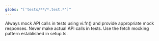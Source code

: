 ```yaml
---
globs: "['tests/**/*.test.*']"
---
```


Always mock API calls in tests using vi.fn() and provide appropriate mock responses. Never make actual API calls in tests. Use the fetch mocking pattern established in setup.ts.